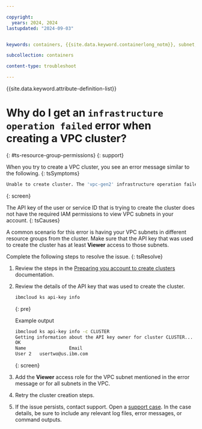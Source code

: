 ```yaml
---

copyright: 
  years: 2024, 2024
lastupdated: "2024-09-03"


keywords: containers, {{site.data.keyword.containerlong_notm}}, subnet, detach, specified subnet, infrastructure operation failed

subcollection: containers

content-type: troubleshoot

---
```


{{site.data.keyword.attribute-definition-list}}


# Why do I get an `infrastructure operation failed` error when creating a VPC cluster?
{: #ts-resource-group-permissions}
{: support}

When you try to create a VPC cluster, you see an error message similar to the following.
{: tsSymptoms}

```sh
Unable to create cluster. The 'vpc-gen2' infrastructure operation failed with the message: the provided token is not authorized to view the specified subnet (ID:XXXX) in this account
```
{: screen}

The API key of the user or service ID that is trying to create the cluster does not have the required IAM permissions to view VPC subnets in your account.
{: tsCauses}

A common scenario for this error is having your VPC subnets in different resource groups from the cluster. Make sure that the API key that was used to create the cluster has at least **Viewer** access to those subnets.


Complete the following steps to resolve the issue.
{: tsResolve}

1. Review the steps in the [Preparing you account to create clusters](/docs/containers?topic=containers-clusters) documentation. 

1. Review the details of the API key that was used to create the cluster.
    ```sh
    ibmcloud ks api-key info
    ```
    {: pre}

    Example output
    ```sh
    ibmcloud ks api-key info -c CLUSTER
    Getting information about the API key owner for cluster CLUSTER...
    OK
    Name                Email
    User 2   usertwo@us.ibm.com
    ```
    {: screen}

1. Add the **Viewer** access role for the VPC subnet mentioned in the error message or for all subnets in the VPC.

1. Retry the cluster creation steps.

1. If the issue persists, contact support. Open a [support case](/docs/get-support?topic=get-support-using-avatar). In the case details, be sure to include any relevant log files, error messages, or command outputs.
